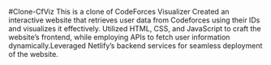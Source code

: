 #Clone-CfViz
This is a clone of CodeForces Visualizer 
Created an interactive website that retrieves user data from Codeforces using their IDs and
visualizes it effectively. Utilized HTML, CSS, and JavaScript to craft the website’s frontend, while employing APIs
to fetch user information dynamically.Leveraged Netlify’s backend services for seamless deployment of the website.
